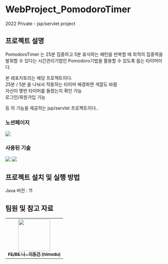 # WebProject_PomodoroTimer
2022 Private - jsp/servlet project	
## 프로젝트 설명
PomodoroTimer 는 25분 집중하고 5분 휴식하는 패턴을 반복할 때 최적의 집중력을 발휘할 수 있다는 시간관리기법인 Pomodoro기법을 활용할 수 있도록 돕는 타이머이다.

본 레포지토리는 해당 프로젝트이다.<br/>
25분 / 5분 을 나눠서 작동하는 타이머 배경화면 색깔도 바뀜<br/>
자신이 몇번 타이머를 돌렸는지 확인 가능<br/>
로그인/회원가입 기능<br/>


등 의 기능을 제공하는 jsp/servlet 프로젝트이다..<br/>

### 노션페이지
<a href="https://www.notion.so/8b523dd52d994bfd970c217e46acac56?pvs=4"><img src="https://img.shields.io/badge/Notion-FFFFFF?style=for-the-badge&logo=Notion&logoColor=black"></a>

### 사용된 기술
<img src="https://img.shields.io/badge/JAVA-007396?style=for-the-badge&logo=java&logoColor=white">  <img src="https://img.shields.io/badge/Oracle-F80000?style=for-the-badge&logo=Oracle&logoColor=white"> 



## 프로젝트 설치 및 실행 방법
Java 버전 : 11

## 팀원 및 참고 자료
<table>
  <tbody>
    <tr>
      <td align="center"><a href="https://github.com/himodu"><img src="https://avatars.githubusercontent.com/u/71763322?v=4" width="100px;" alt=""/><br /><sub><b>FE/BE 나 : 이동건 (himodu)</b></sub></a><br /></td>
    </tr>
  </tbody>
</table>
